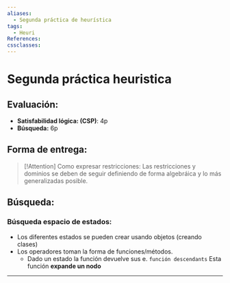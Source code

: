 ```yaml
---
aliases:
  - Segunda práctica de heurística
tags:
  - Heuri
References: 
cssclasses:
---
```

# Segunda práctica heuristica

## Evaluación:
+ **Satisfabilidad lógica: (CSP)**: 4p
+ **Búsqueda:** 6p 

## Forma de entrega:

> [!Attention] Como expresar restricciones: 
> Las restricciones y dominios se deben de seguir definiendo de forma algebráica y lo más generalizadas posible.  

## Búsqueda: 
### Búsqueda espacio de estados: 
+ Los diferentes estados se pueden crear usando objetos (creando clases)
+ Los operadores toman la forma de funciones/métodos. 
	+ Dado un estado la función devuelve sus e. `función descendants` 
	  Esta función **expande un nodo**

***